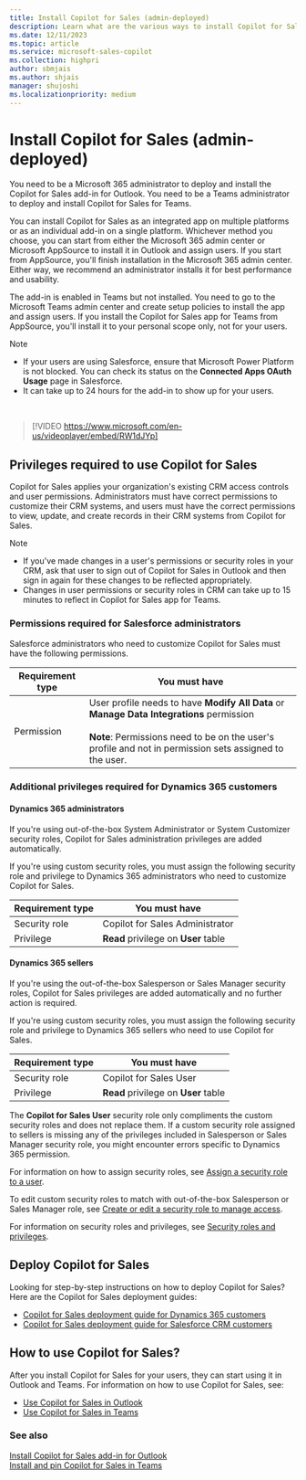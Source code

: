 ```yaml
---
title: Install Copilot for Sales (admin-deployed)
description: Learn what are the various ways to install Copilot for Sales
ms.date: 12/11/2023
ms.topic: article
ms.service: microsoft-sales-copilot
ms.collection: highpri
author: sbmjais
ms.author: shjais
manager: shujoshi
ms.localizationpriority: medium
---
```


# Install Copilot for Sales (admin-deployed)

You need to be a Microsoft 365 administrator to deploy and install the Copilot for Sales add-in for Outlook. You need to be a Teams administrator to deploy and install Copilot for Sales for Teams.

You can install Copilot for Sales as an integrated app on multiple platforms or as an individual add-in on a single platform. Whichever method you choose, you can start from either the Microsoft 365 admin center or Microsoft AppSource to install it in Outlook and assign users. If you start from AppSource, you'll finish installation in the Microsoft 365 admin center. Either way, we recommend an administrator installs it for best performance and usability. 

The add-in is enabled in Teams but not installed. You need to go to the Microsoft Teams admin center and create setup policies to install the app and assign users. If you install the Copilot for Sales app for Teams from AppSource, you'll install it to your personal scope only, not for your users.


> [!NOTE]
> - If your users are using Salesforce, ensure that Microsoft Power Platform is not blocked. You can check its status on the **Connected Apps OAuth Usage** page in Salesforce.
> - It can take up to 24 hours for the add-in to show up for your users.

<br>

> [!VIDEO https://www.microsoft.com/en-us/videoplayer/embed/RW1dJYp]

## Privileges required to use Copilot for Sales

Copilot for Sales applies your organization's existing CRM access controls and user permissions. Administrators must have correct permissions to customize their CRM systems, and users must have the correct permissions to view, update, and create records in their CRM systems from Copilot for Sales.

> [!NOTE]
> - If you've made changes in a user's permissions or security roles in your CRM, ask that user to sign out of Copilot for Sales in Outlook and then sign in again for these changes to be reflected appropriately. 
> - Changes in user permissions or security roles in CRM can take up to 15 minutes to reflect in Copilot for Sales app for Teams.

### Permissions required for Salesforce administrators

Salesforce administrators who need to customize Copilot for Sales must have the following permissions.

|Requirement type  |You must have  |
|---------|---------|
|Permission    |  User profile needs to have **Modify All Data** or **Manage Data Integrations** permission <br><br> **Note**: Permissions need to be on the user's profile and not in permission sets assigned to the user.|

### Additional privileges required for Dynamics 365 customers

#### Dynamics 365 administrators

If you're using out-of-the-box System Administrator or System Customizer security roles, Copilot for Sales administration privileges are added automatically.

If you're using custom security roles, you must assign the following security role and privilege to Dynamics 365 administrators who need to customize Copilot for Sales. 

|Requirement type  |You must have  |
|---------|---------|
|Security role     | Copilot for Sales Administrator |
|Privilege     | **Read** privilege on **User** table     |

#### Dynamics 365 sellers

If you're using the out-of-the-box Salesperson or Sales Manager security roles, Copilot for Sales privileges are added automatically and no further action is required.

If you're using custom security roles, you must assign the following security role and privilege to Dynamics 365 sellers who need to use Copilot for Sales.

|Requirement type  |You must have  |
|---------|---------|
|Security role     | Copilot for Sales User |
|Privilege     | **Read** privilege on **User** table     |


The **Copilot for Sales User** security role only compliments the custom security roles and does not replace them. If a custom security role assigned to sellers is missing any of the privileges included in Salesperson or Sales Manager security role, you might encounter errors specific to Dynamics 365 permission.

For information on how to assign security roles, see [Assign a security role to a user](/power-platform/admin/assign-security-roles).

To edit custom security roles to match with out-of-the-box Salesperson or Sales Manager role, see [Create or edit a security role to manage access](/power-platform/admin/create-edit-security-role).

For information on security roles and privileges, see [Security roles and privileges](/power-platform/admin/security-roles-privileges).

## Deploy Copilot for Sales

Looking for step-by-step instructions on how to deploy Copilot for Sales? Here are the Copilot for Sales deployment guides:

- [Copilot for Sales deployment guide for Dynamics 365 customers](deploy-viva-sales-d365.md)
- [Copilot for Sales deployment guide for Salesforce CRM customers](deploy-viva-sales-sf.md)

## How to use Copilot for Sales?

After you install Copilot for Sales for your users, they can start using it in Outlook and Teams. For information on how to use Copilot for Sales, see:

- [Use Copilot for Sales in Outlook](use-sales-copilot-outlook.md)
- [Use Copilot for Sales in Teams](use-sales-copilot-teams.md)

### See also

[Install Copilot for Sales add-in for Outlook](install-viva-sales-as-an-integrated-app.md)<br>
[Install and pin Copilot for Sales in Teams](install-pin-viva-sales-teams.md) 
